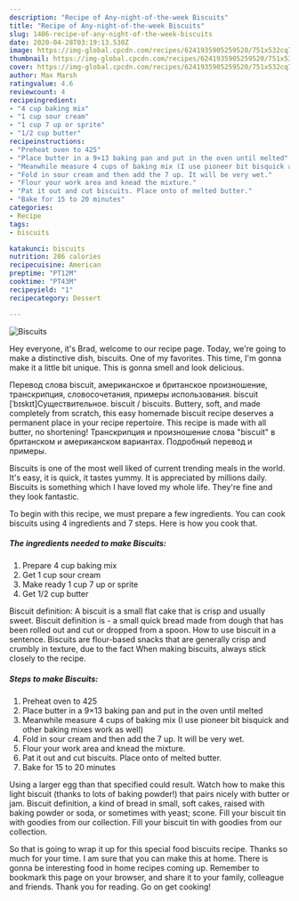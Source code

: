 ```yaml
---
description: "Recipe of Any-night-of-the-week Biscuits"
title: "Recipe of Any-night-of-the-week Biscuits"
slug: 1406-recipe-of-any-night-of-the-week-biscuits
date: 2020-04-28T03:19:13.530Z
image: https://img-global.cpcdn.com/recipes/6241935905259520/751x532cq70/biscuits-recipe-main-photo.jpg
thumbnail: https://img-global.cpcdn.com/recipes/6241935905259520/751x532cq70/biscuits-recipe-main-photo.jpg
cover: https://img-global.cpcdn.com/recipes/6241935905259520/751x532cq70/biscuits-recipe-main-photo.jpg
author: Max Marsh
ratingvalue: 4.6
reviewcount: 4
recipeingredient:
- "4 cup baking mix"
- "1 cup sour cream"
- "1 cup 7 up or sprite"
- "1/2 cup butter"
recipeinstructions:
- "Preheat oven to 425"
- "Place butter in a 9×13 baking pan and put in the oven until melted"
- "Meanwhile measure 4 cups of baking mix (I use pioneer bit bisquick and other baking mixes work as well)"
- "Fold in sour cream and then add the 7 up. It will be very wet."
- "Flour your work area and knead the mixture."
- "Pat it out and cut biscuits. Place onto of melted butter."
- "Bake for 15 to 20 minutes"
categories:
- Recipe
tags:
- biscuits

katakunci: biscuits 
nutrition: 286 calories
recipecuisine: American
preptime: "PT12M"
cooktime: "PT43M"
recipeyield: "1"
recipecategory: Dessert

---
```



![Biscuits](https://img-global.cpcdn.com/recipes/6241935905259520/751x532cq70/biscuits-recipe-main-photo.jpg)

Hey everyone, it's Brad, welcome to our recipe page. Today, we're going to make a distinctive dish, biscuits. One of my favorites. This time, I'm gonna make it a little bit unique. This is gonna smell and look delicious.

Перевод слова biscuit, американское и британское произношение, транскрипция, словосочетания, примеры использования. biscuit [ˈbɪskɪt]Существительное. biscuit / biscuits. Buttery, soft, and made completely from scratch, this easy homemade biscuit recipe deserves a permanent place in your recipe repertoire. This recipe is made with all butter, no shortening! Транскрипция и произношение слова &#34;biscuit&#34; в британском и американском вариантах. Подробный перевод и примеры.

Biscuits is one of the most well liked of current trending meals in the world. It's easy, it is quick, it tastes yummy. It is appreciated by millions daily. Biscuits is something which I have loved my whole life. They're fine and they look fantastic.


To begin with this recipe, we must prepare a few ingredients. You can cook biscuits using 4 ingredients and 7 steps. Here is how you cook that.

<!--inarticleads1-->

##### The ingredients needed to make Biscuits:

1. Prepare 4 cup baking mix
1. Get 1 cup sour cream
1. Make ready 1 cup 7 up or sprite
1. Get 1/2 cup butter


Biscuit definition: A biscuit is a small flat cake that is crisp and usually sweet. Biscuit definition is - a small quick bread made from dough that has been rolled out and cut or dropped from a spoon. How to use biscuit in a sentence. Biscuits are flour-based snacks that are generally crisp and crumbly in texture, due to the fact When making biscuits, always stick closely to the recipe. 

<!--inarticleads2-->

##### Steps to make Biscuits:

1. Preheat oven to 425
1. Place butter in a 9×13 baking pan and put in the oven until melted
1. Meanwhile measure 4 cups of baking mix (I use pioneer bit bisquick and other baking mixes work as well)
1. Fold in sour cream and then add the 7 up. It will be very wet.
1. Flour your work area and knead the mixture.
1. Pat it out and cut biscuits. Place onto of melted butter.
1. Bake for 15 to 20 minutes


Using a larger egg than that specified could result. Watch how to make this light biscuit (thanks to lots of baking powder!) that pairs nicely with butter or jam. Biscuit definition, a kind of bread in small, soft cakes, raised with baking powder or soda, or sometimes with yeast; scone. Fill your biscuit tin with goodies from our collection. Fill your biscuit tin with goodies from our collection. 

So that is going to wrap it up for this special food biscuits recipe. Thanks so much for your time. I am sure that you can make this at home. There is gonna be interesting food in home recipes coming up. Remember to bookmark this page on your browser, and share it to your family, colleague and friends. Thank you for reading. Go on get cooking!
